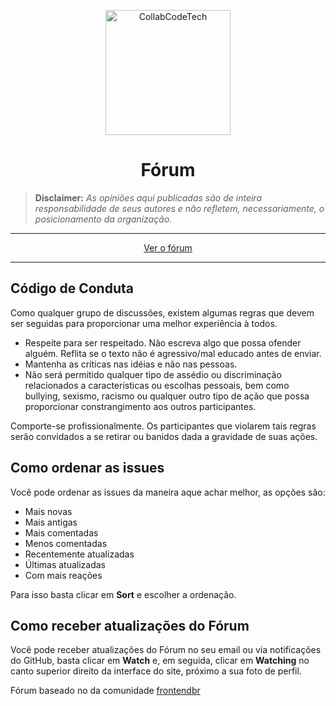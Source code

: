 <p align="center">
  <img src="http://collabcode.training/static/media/logo-avatar.3b0b3a3d.svg" width="200" alt="CollabCodeTech">
</p>
<h1 align="center">Fórum</h1>
<p align="center"></p>

> **Disclaimer:** _As opiniões aqui publicadas são de inteira responsabilidade de seus autores e não refletem, necessariamente, o posicionamento da organização._

---

<p align="center">
  <a href="https://github.com/CollabCodeTech/forum/issues?q=is%3Aissue+is%3Aopen+sort%3Aupdated-desc">Ver o fórum</a>
</p>

---

## Código de Conduta

Como qualquer grupo de discussões, existem algumas regras que devem ser seguidas para proporcionar uma melhor experiência à todos.

- Respeite para ser respeitado. Não escreva algo que possa ofender alguém. Reflita se o texto não é agressivo/mal educado antes de enviar.
- Mantenha as críticas nas idéias e não nas pessoas.
- Não será permitido qualquer tipo de assédio ou discriminação relacionados a características ou escolhas pessoais, bem como bullying, sexismo, racismo ou qualquer outro tipo de ação que possa proporcionar constrangimento aos outros participantes.

Comporte-se profissionalmente. Os participantes que violarem tais regras serão convidados a se retirar ou banidos dada a gravidade de suas ações.

## Como ordenar as issues

Você pode ordenar as issues da maneira aque achar melhor, as opções são:

- Mais novas
- Mais antigas
- Mais comentadas
- Menos comentadas
- Recentemente atualizadas
- Últimas atualizadas
- Com mais reações

Para isso basta clicar em **Sort** e escolher a ordenação.

## Como receber atualizações do Fórum

Você pode receber atualizações do Fórum no seu email ou via notificações do GitHub, basta clicar em **Watch** e, em seguida, clicar em **Watching** no canto superior direito da interface do site, próximo a sua foto de perfil.

<p align="center">

</p>

Fórum baseado no da comunidade <a href="https://github.com/frontendbr/forum">frontendbr</a>
